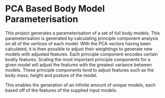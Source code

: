 # PCA Based Body Model Parameterisation

This project generates a parameterisation of a set of full body models. This parameterisation is generated by calculating principle component analysis on all of the vertices of each model. With the PCA vectors having been calculated, it is then possible to adjust their weightings to generate new models with adjusted features. Each principle component encodes certain bodily features. Scaling the most important principle components for a given model will adjust the features with the greatest variance between models. These principle components tend to adjust features such as the body mass, height and posture of the model.

This enables the generation of an infinite amount of unique models, each based off of the features of the supplied input models.
